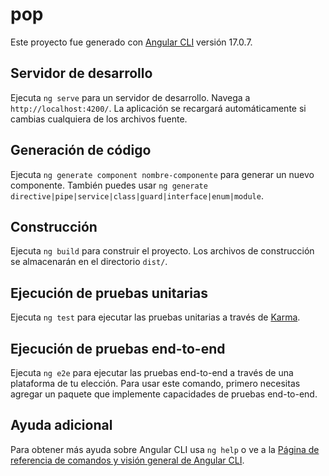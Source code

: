 # pop

Este proyecto fue generado con [Angular CLI](https://github.com/angular/angular-cli) versión 17.0.7.

## Servidor de desarrollo

Ejecuta `ng serve` para un servidor de desarrollo. Navega a `http://localhost:4200/`. La aplicación se recargará automáticamente si cambias cualquiera de los archivos fuente.

## Generación de código

Ejecuta `ng generate component nombre-componente` para generar un nuevo componente. También puedes usar `ng generate directive|pipe|service|class|guard|interface|enum|module`.

## Construcción

Ejecuta `ng build` para construir el proyecto. Los archivos de construcción se almacenarán en el directorio `dist/`.

## Ejecución de pruebas unitarias

Ejecuta `ng test` para ejecutar las pruebas unitarias a través de [Karma](https://karma-runner.github.io).

## Ejecución de pruebas end-to-end

Ejecuta `ng e2e` para ejecutar las pruebas end-to-end a través de una plataforma de tu elección. Para usar este comando, primero necesitas agregar un paquete que implemente capacidades de pruebas end-to-end.

## Ayuda adicional

Para obtener más ayuda sobre Angular CLI usa `ng help` o ve a la [Página de referencia de comandos y visión general de Angular CLI](https://angular.io/cli).
